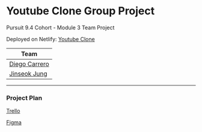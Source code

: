# Youtube Clone Group Project

Pursuit 9.4 Cohort - Module 3 Team Project

Deployed on Netlify: [Youtube Clone](https://dj-youtube-clone.netlify.app/)

| Team | 
| ------------- | 
| [Diego Carrero](https://github.com/DiegoCarrero) | 
| [Jinseok Jung](https://github.com/pjungjs) | 

---

### Project Plan

[Trello](https://trello.com/b/V7bVv0gd/youtube-project)

[Figma](https://www.figma.com/file/orGbHrmiSQp4fZj4T3Xttd/Untitled?node-id=0%3A1&t=fWA9ysko50f9AqDR-1)